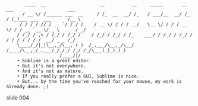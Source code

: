            ____  __                    __          __     _____       __    ___                    ___
          / __ \/ /______ ___  __     / /_  __  __/ /_   / ___/__  __/ /_  / (_)___ ___  ___      /__ \
         / / / / //_/ __ `/ / / /    / __ \/ / / / __/   \__ \/ / / / __ \/ / / __ `__ \/ _ \      / _/
        / /_/ / ,< / /_/ / /_/ /    / /_/ / /_/ / /_    ___/ / /_/ / /_/ / / / / / / / /  __/ _ _ /_/
        \____/_/|_|\__,_/\__, ( )  /_.___/\__,_/\__/   /____/\__,_/_.___/_/_/_/ /_/ /_/\___(_)_)_)_)
                        /____/|/
        • Sublime is a great editor.
        • But it's not everywhere.
        • And it's not as mature.
        • If you really prefer a GUI, Sublime is nice.
        • But... by the time you've reached for your mouse, my work is already done. ;)















































































slide 004
